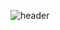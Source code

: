 ![header](https://capsule-render.vercel.app/api?type=rect&color=0:540986,100:050527&text=Welcome%20Expedition-To-The-Moon%20GitHub%20🌕&fontColor=d6ace6&fontSize=35&fontAlignY=50&fontAlign=50&height=160)

<!--
**Expedition-To-The-Moon/Expedition-To-The-Moon** is a ✨ _special_ ✨ repository because its `README.md` (this file) appears on your GitHub profile.

Here are some ideas to get you started:

- 🔭 I’m currently working on ...
- 🌱 I’m currently learning ...
- 👯 I’m looking to collaborate on ...
- 🤔 I’m looking for help with ...
- 💬 Ask me about ...
- 📫 How to reach me: ...
- 😄 Pronouns: ...
- ⚡ Fun fact: ...
-->
